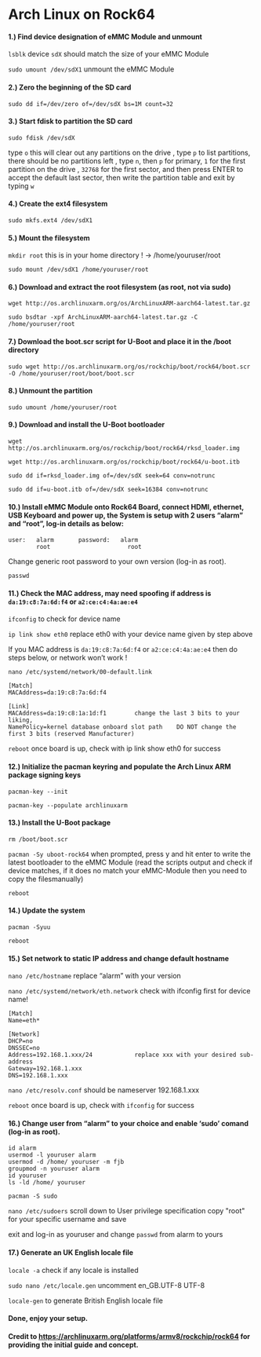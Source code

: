 # Arch Linux on Rock64

#### 1.)  Find device designation of eMMC Module and unmount

`lsblk`			device `sdX` should match the size of your eMMC Module

`sudo umount /dev/sdX1`   unmount the eMMC Module

#### 2.)  Zero the beginning of the SD card

`sudo dd if=/dev/zero of=/dev/sdX bs=1M count=32`

#### 3.)  Start fdisk to partition the SD card

`sudo fdisk /dev/sdX`

type `o` this will clear out any partitions on the drive
, type `p` to list partitions, there should be no partitions left
, type `n`, then `p` for primary, `1` for the first partition on the drive
, `32768` for the first sector, and then press ENTER to accept the
default last sector, then write the partition table and exit by typing `w`

#### 4.)  Create the ext4 filesystem

`sudo mkfs.ext4 /dev/sdX1`

#### 5.)  Mount the filesystem

`mkdir root`		this is in your home directory ! → /home/youruser/root 

`sudo mount /dev/sdX1 /home/youruser/root`

#### 6.)  Download and extract the root filesystem (as root, not via sudo)

`wget http://os.archlinuxarm.org/os/ArchLinuxARM-aarch64-latest.tar.gz`

`sudo bsdtar -xpf ArchLinuxARM-aarch64-latest.tar.gz -C /home/youruser/root`

#### 7.)  Download the boot.scr script for U-Boot and place it in the /boot directory

`sudo wget http://os.archlinuxarm.org/os/rockchip/boot/rock64/boot.scr -O /home/youruser/root/boot/boot.scr`

#### 8.)  Unmount the partition

`sudo umount /home/youruser/root`

#### 9.)  Download and install the U-Boot bootloader

`wget http://os.archlinuxarm.org/os/rockchip/boot/rock64/rksd_loader.img`

`wget http://os.archlinuxarm.org/os/rockchip/boot/rock64/u-boot.itb`

`sudo dd if=rksd_loader.img of=/dev/sdX seek=64 conv=notrunc`

`sudo dd if=u-boot.itb of=/dev/sdX seek=16384 conv=notrunc`
	
#### 10.) Install eMMC Module onto Rock64 Board, connect HDMI, ethernet, USB Keyboard and power up, the System is setup with 2 users “alarm” and “root”, log-in details as below:
	
	user:	alarm		password:	alarm
	    	root				      root

Change generic root password to your own version (log-in as root).
	
`passwd`

#### 11.) Check the MAC address, may need spoofing if address is `da:19:c8:7a:6d:f4` or `a2:ce:c4:4a:ae:e4`

`ifconfig`    to check for device name

`ip link show eth0`   replace eth0 with your device name given by step above

If you MAC address is `da:19:c8:7a:6d:f4` or `a2:ce:c4:4a:ae:e4` then do steps below, or network won’t work !

`nano /etc/systemd/network/00-default.link`

	[Match]
	MACAddress=da:19:c8:7a:6d:f4

	[Link]
	MACAddress=da:19:c8:1a:1d:f1		change the last 3 bits to your liking,
	NamePolicy=kernel database onboard slot path	DO NOT change the first 3 bits (reserved Manufacturer)

`reboot`     once board is up, check with ip link show eth0 for success

#### 12.) Initialize the pacman keyring and populate the Arch Linux ARM package signing keys

`pacman-key --init`

`pacman-key --populate archlinuxarm`

#### 13.) Install the U-Boot package

`rm /boot/boot.scr`

`pacman -Sy uboot-rock64`		when prompted, press y and hit enter to write the latest bootloader to the eMMC Module (read the scripts output and check if device matches, if it does no match your eMMC-Module then you need to copy the filesmanually)

`reboot`

#### 14.) Update the system

`pacman -Syuu`

`reboot`

#### 15.) Set network to static IP address and change default hostname

`nano /etc/hostname`	replace “alarm” with your version

`nano /etc/systemd/network/eth.network`   check with ifconfig first for device name!

	[Match]
	Name=eth*

	[Network]
	DHCP=no
	DNSSEC=no
	Address=192.168.1.xxx/24			replace xxx with your desired sub-address
	Gateway=192.168.1.xxx
	DNS=192.168.1.xxx

`nano /etc/resolv.conf`			should be nameserver 192.168.1.xxx

`reboot`					once board is up, check with `ifconfig` for success		

#### 16.) Change user from “alarm” to your choice and enable ‘sudo’ comand (log-in as root).

	id alarm
	usermod -l youruser alarm
	usermod -d /home/ youruser -m fjb
	groupmod -n youruser alarm
	id youruser
	ls -ld /home/ youruser

`pacman -S sudo`

`nano /etc/sudoers`				scroll down to User privilege specification	copy "root" for your specific username and save

exit and log-in as youruser and change `passwd` from alarm to yours

#### 17.) Generate an UK English locale file

`locale -a`					check if any locale is installed

`sudo nano /etc/locale.gen`			uncomment en_GB.UTF-8 UTF-8

`locale-gen`				to generate British English locale file

	
#### Done, enjoy your setup.

#### Credit to https://archlinuxarm.org/platforms/armv8/rockchip/rock64 for providing the initial guide and concept.
	
